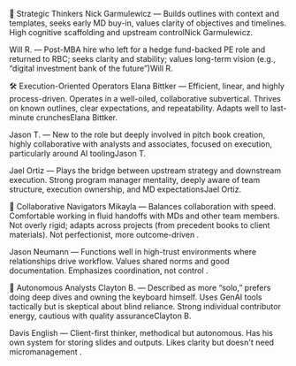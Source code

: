
🧠 Strategic Thinkers
Nick Garmulewicz — Builds outlines with context and templates, seeks early MD buy-in, values clarity of objectives and timelines. High cognitive scaffolding and upstream controlNick Garmulewicz.

Will R. — Post-MBA hire who left for a hedge fund-backed PE role and returned to RBC; seeks clarity and stability; values long-term vision (e.g., “digital investment bank of the future”)Will R.

🛠️ Execution-Oriented Operators
Elana Bittker — Efficient, linear, and highly process-driven. Operates in a well-oiled, collaborative subvertical. Thrives on known outlines, clear expectations, and repeatability. Adapts well to last-minute crunchesElana Bittker.

Jason T. — New to the role but deeply involved in pitch book creation, highly collaborative with analysts and associates, focused on execution, particularly around AI toolingJason T.

Jael Ortiz — Plays the bridge between upstream strategy and downstream execution. Strong program manager mentality, deeply aware of team structure, execution ownership, and MD expectationsJael Ortiz.

🤝 Collaborative Navigators
Mikayla — Balances collaboration with speed. Comfortable working in fluid handoffs with MDs and other team members. Not overly rigid; adapts across projects (from precedent books to client materials). Not perfectionist, more outcome-driven .

Jason Neumann — Functions well in high-trust environments where relationships drive workflow. Values shared norms and good documentation. Emphasizes coordination, not control .

🧭 Autonomous Analysts
Clayton B. — Described as more “solo,” prefers doing deep dives and owning the keyboard himself. Uses GenAI tools tactically but is skeptical about blind reliance. Strong individual contributor energy, cautious with quality assuranceClayton B.

Davis English — Client-first thinker, methodical but autonomous. Has his own system for storing slides and outputs. Likes clarity but doesn't need micromanagement .
